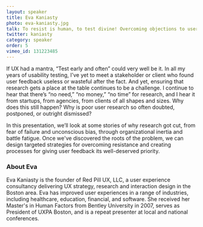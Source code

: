 ```yaml
---
layout: speaker
title: Eva Kaniasty
photo: eva-kaniasty.jpg
talk: To resist is human, to test divine! Overcoming objections to user research
twitter: kaniasty
category: speaker
order: 5
vimeo_id: 131223485
---
```


If UX had a mantra, “Test early and often” could very well be it. In all my years of usability testing, I’ve yet to meet a stakeholder or client who found user feedback useless or wasteful after the fact. And yet, ensuring that research gets a place at the table continues to be a challenge. I continue to hear that there’s “no need,” “no money,” “no time” for research, and I hear it from startups, from agencies, from clients of all shapes and sizes. Why does this still happen? Why is poor user research so often doubted, postponed, or outright dismissed?

In this presentation, we’ll look at some stories of why research got cut, from fear of failure and unconscious bias, through organizational inertia and battle fatigue. Once we've discovered the roots of the problem, we can design targeted strategies for overcoming resistance and creating processes for giving user feedback its well-deserved priority.

### About Eva

Eva Kaniasty is the founder of Red Pill UX, LLC, a user experience consultancy delivering UX strategy, research and interaction design in the Boston area. Eva has improved user experiences in a range of industries, including healthcare, education, financial, and software. She received her Master's in Human Factors from Bentley University in 2007, serves as President of UXPA Boston, and is a repeat presenter at local and national conferences.
